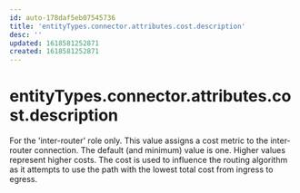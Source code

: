```yaml
---
id: auto-178daf5eb07545736
title: 'entityTypes.connector.attributes.cost.description'
desc: ''
updated: 1618581252871
created: 1618581252871
---
```

# entityTypes.connector.attributes.cost.description

For the &#39;inter-router&#39; role only.  This value assigns a cost metric to the inter-router connection.  The default (and minimum) value is one.  Higher values represent higher costs.  The cost is used to influence the routing algorithm as it attempts to use the path with the lowest total cost from ingress to egress.
